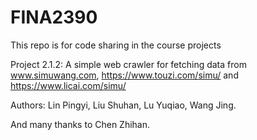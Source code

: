 # FINA2390
This repo is for code sharing in the course projects

Project 2.1.2: A simple web crawler for fetching data from www.simuwang.com, https://www.touzi.com/simu/ and https://www.licai.com/simu/ 

Authors: Lin Pingyi, Liu Shuhan, Lu Yuqiao, Wang Jing.

And many thanks to Chen Zhihan.
